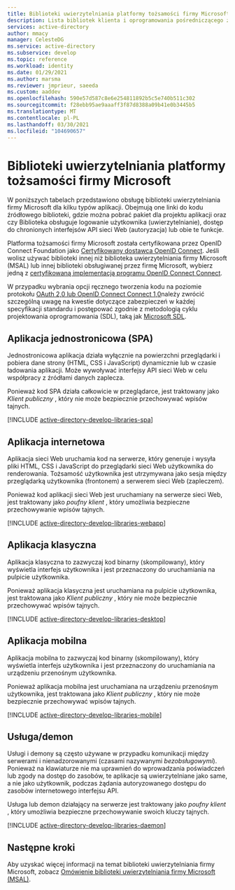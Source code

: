 ```yaml
---
title: Biblioteki uwierzytelniania platformy tożsamości firmy Microsoft | Azure
description: Lista bibliotek klienta i oprogramowania pośredniczącego zgodnych z platformą tożsamości firmy Microsoft. Te biblioteki służą do dodawania obsługi logowania użytkownika (uwierzytelniania) i dostępu do chronionego internetowego interfejsu API (autoryzacji) do aplikacji.
services: active-directory
author: mmacy
manager: CelesteDG
ms.service: active-directory
ms.subservice: develop
ms.topic: reference
ms.workload: identity
ms.date: 01/29/2021
ms.author: marsma
ms.reviewer: jmprieur, saeeda
ms.custom: aaddev
ms.openlocfilehash: 590e57d587c8e6e254811892b5c5e740b511c302
ms.sourcegitcommit: f28ebb95ae9aaaff3f87d8388a09b41e0b3445b5
ms.translationtype: MT
ms.contentlocale: pl-PL
ms.lasthandoff: 03/30/2021
ms.locfileid: "104690657"
---
```

# <a name="microsoft-identity-platform-authentication-libraries"></a>Biblioteki uwierzytelniania platformy tożsamości firmy Microsoft

W poniższych tabelach przedstawiono obsługę biblioteki uwierzytelniania firmy Microsoft dla kilku typów aplikacji. Obejmują one linki do kodu źródłowego biblioteki, gdzie można pobrać pakiet dla projektu aplikacji oraz czy Biblioteka obsługuje logowanie użytkownika (uwierzytelnianie), dostęp do chronionych interfejsów API sieci Web (autoryzacja) lub obie te funkcje.

Platforma tożsamości firmy Microsoft została certyfikowana przez OpenID Connect Foundation jako [Certyfikowany dostawca OpenID Connect](https://openid.net/certification/). Jeśli wolisz używać biblioteki innej niż biblioteka uwierzytelniania firmy Microsoft (MSAL) lub innej biblioteki obsługiwanej przez firmę Microsoft, wybierz jedną z [certyfikowaną implementacją programu OpenID Connect Connect](https://openid.net/developers/certified/).

W przypadku wybrania opcji ręcznego tworzenia kodu na poziomie protokołu [OAuth 2,0 lub OpenID Connect Connect 1,0](active-directory-v2-protocols.md)należy zwrócić szczególną uwagę na kwestie dotyczące zabezpieczeń w każdej specyfikacji standardu i postępować zgodnie z metodologią cyklu projektowania oprogramowania (SDL), taką jak [Microsoft SDL][Microsoft-SDL].

## <a name="single-page-application-spa"></a>Aplikacja jednostronicowa (SPA)

Jednostronicowa aplikacja działa wyłącznie na powierzchni przeglądarki i pobiera dane strony (HTML, CSS i JavaScript) dynamicznie lub w czasie ładowania aplikacji. Może wywoływać interfejsy API sieci Web w celu współpracy z źródłami danych zaplecza.

Ponieważ kod SPA działa całkowicie w przeglądarce, jest traktowany jako *Klient publiczny* , który nie może bezpiecznie przechowywać wpisów tajnych.

[!INCLUDE [active-directory-develop-libraries-spa](../../../includes/active-directory-develop-libraries-spa.md)]

## <a name="web-application"></a>Aplikacja internetowa

Aplikacja sieci Web uruchamia kod na serwerze, który generuje i wysyła pliki HTML, CSS i JavaScript do przeglądarki sieci Web użytkownika do renderowania. Tożsamość użytkownika jest utrzymywana jako sesja między przeglądarką użytkownika (frontonem) a serwerem sieci Web (zapleczem).

Ponieważ kod aplikacji sieci Web jest uruchamiany na serwerze sieci Web, jest traktowany jako *poufny klient* , który umożliwia bezpieczne przechowywanie wpisów tajnych.

[!INCLUDE [active-directory-develop-libraries-webapp](../../../includes/active-directory-develop-libraries-webapp.md)]

## <a name="desktop-application"></a>Aplikacja klasyczna

Aplikacja klasyczna to zazwyczaj kod binarny (skompilowany), który wyświetla interfejs użytkownika i jest przeznaczony do uruchamiania na pulpicie użytkownika.

Ponieważ aplikacja klasyczna jest uruchamiana na pulpicie użytkownika, jest traktowana jako *Klient publiczny* , który nie może bezpiecznie przechowywać wpisów tajnych.

[!INCLUDE [active-directory-develop-libraries-desktop](../../../includes/active-directory-develop-libraries-desktop.md)]

## <a name="mobile-application"></a>Aplikacja mobilna

Aplikacja mobilna to zazwyczaj kod binarny (skompilowany), który wyświetla interfejs użytkownika i jest przeznaczony do uruchamiania na urządzeniu przenośnym użytkownika.

Ponieważ aplikacja mobilna jest uruchamiana na urządzeniu przenośnym użytkownika, jest traktowana jako *Klient publiczny* , który nie może bezpiecznie przechowywać wpisów tajnych.

[!INCLUDE [active-directory-develop-libraries-mobile](../../../includes/active-directory-develop-libraries-mobile.md)]

## <a name="service--daemon"></a>Usługa/demon

Usługi i demony są często używane w przypadku komunikacji między serwerami i nienadzorowanymi (czasami nazywanymi *bezobsługowymi*). Ponieważ na klawiaturze nie ma uprawnień do wprowadzania poświadczeń lub zgody na dostęp do zasobów, te aplikacje są uwierzytelniane jako same, a nie jako użytkownik, podczas żądania autoryzowanego dostępu do zasobów internetowego interfejsu API.

Usługa lub demon działający na serwerze jest traktowany jako *poufny klient* , który umożliwia bezpieczne przechowywanie swoich kluczy tajnych.

[!INCLUDE [active-directory-develop-libraries-daemon](../../../includes/active-directory-develop-libraries-daemon.md)]

## <a name="next-steps"></a>Następne kroki

Aby uzyskać więcej informacji na temat biblioteki uwierzytelniania firmy Microsoft, zobacz [Omówienie biblioteki uwierzytelniania firmy Microsoft (MSAL)](msal-overview.md).

<!--Image references-->
[y]: ./media/common/yes.png
[n]: ./media/common/no.png

<!--Reference-style links -->
[AAD-App-Model-V2-Overview]: v2-overview.md
[Microsoft-SDL]: https://www.microsoft.com/securityengineering/sdl/
[preview-tos]: https://azure.microsoft.com/support/legal/preview-supplemental-terms/
